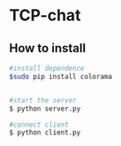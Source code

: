 # TCP-chat

## How to install
```bash
#install dependence
$sudo pip install colorama 


#start the server
$ python server.py

#connect client
$ python client.py 
```


